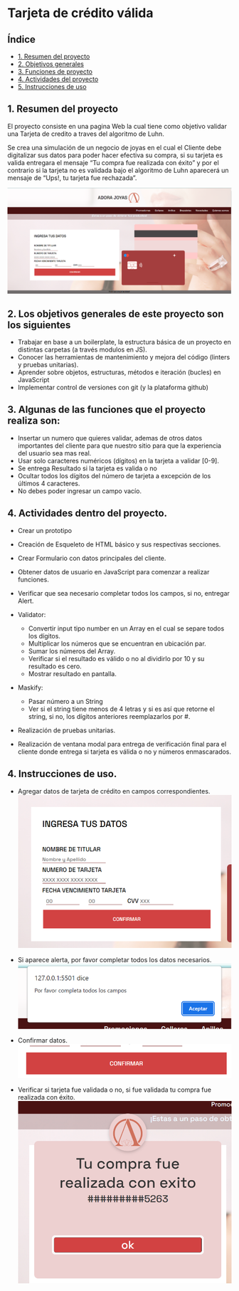 # Tarjeta de crédito válida

## Índice

* [1. Resumen del proyecto](#1-resumen-del-proyecto)
* [2. Objetivos generales](#2-objetivos-generales)
* [3. Funciones de proyecto](#3-funciones-del-proyecto)
* [4. Actividades del proyecto](#4-consideraciones-técnicas)
* [5. Instrucciones de uso](#5-Instrucciones-de-Uso)

## 1. Resumen del proyecto

El proyecto consiste en una pagina Web la cual tiene como objetivo validar una Tarjeta de credito a traves del algoritmo de Luhn. 

Se crea una simulación de un negocio de joyas en el cual el Cliente debe digitalizar sus datos para poder hacer efectiva su compra, si su tarjeta es valida entregara el mensaje “Tu compra fue realizada con éxito” y por el contrario si la tarjeta no es validada bajo el algoritmo de Luhn aparecerá un mensaje de “Ups!, tu tarjeta fue rechazada”.

![foto5](/images/5.png)



## 2. Los objetivos generales de este proyecto son los siguientes

* Trabajar en base a un boilerplate, la estructura básica de un proyecto en
  distintas carpetas (a través modulos en JS).
* Conocer las herramientas de mantenimiento y mejora del código (linters y
  pruebas unitarias).
* Aprender sobre objetos, estructuras, métodos e iteración (bucles)
  en JavaScript
* Implementar control de versiones con git (y la plataforma github)

## 3. Algunas de las funciones que el proyecto realiza son: 

* Insertar un numero que quieres validar, ademas de otros datos importantes del cliente para que nuestro sitio para que la experiencia del usuario sea mas real. 
* Usar solo caracteres numéricos (dígitos) en la tarjeta a validar [0-9].  
* Se entrega Resultado si la tarjeta es valida o no 
* Ocultar todos los dígitos del número de tarjeta a excepción de los últimos
  4 caracteres.  
* No debes poder ingresar un campo vacío.  

## 4. Actividades dentro del proyecto. 
* Crear un prototipo 
* Creación de Esqueleto de HTML básico y sus respectivas secciones.
* Crear Formulario con datos principales del cliente. 
* Obtener datos de usuario en JavaScript para comenzar a realizar funciones.
* Verificar que sea necesario completar todos los campos, si no, entregar Alert.  
* Validator: 
    * Convertir input tipo number en un Array en el cual se separe todos los dígitos.
    * Multiplicar los números que se encuentran en ubicación par. 
    * Sumar los números del Array. 
    * Verificar si el resultado es válido o no al dividirlo por 10 y su resultado es cero. 
    * Mostrar resultado en pantalla. 

* Maskify: 
    * Pasar número a un String 
    * Ver si el string tiene menos de 4 letras y si es así que retorne el string, si no, los dígitos anteriores reemplazarlos por #.
     
* Realización de pruebas unitarias.
* Realización de ventana modal para entrega de verificación final para el cliente donde entrega si tarjeta es válida o no y números enmascarados.

## 4. Instrucciones de uso.


* Agregar datos de tarjeta de crédito en campos correspondientes. 
 ![foto1](/images/1.png)


* Si aparece alerta, por favor completar todos los datos necesarios. 
 ![foto2](/images/2.png)


* Confirmar datos.
 ![foto3](/images/3.png)


* Verificar si tarjeta fue validada o no, si fue validada tu compra fue realizada con éxito. 
 ![foto4](/images/4.png)

